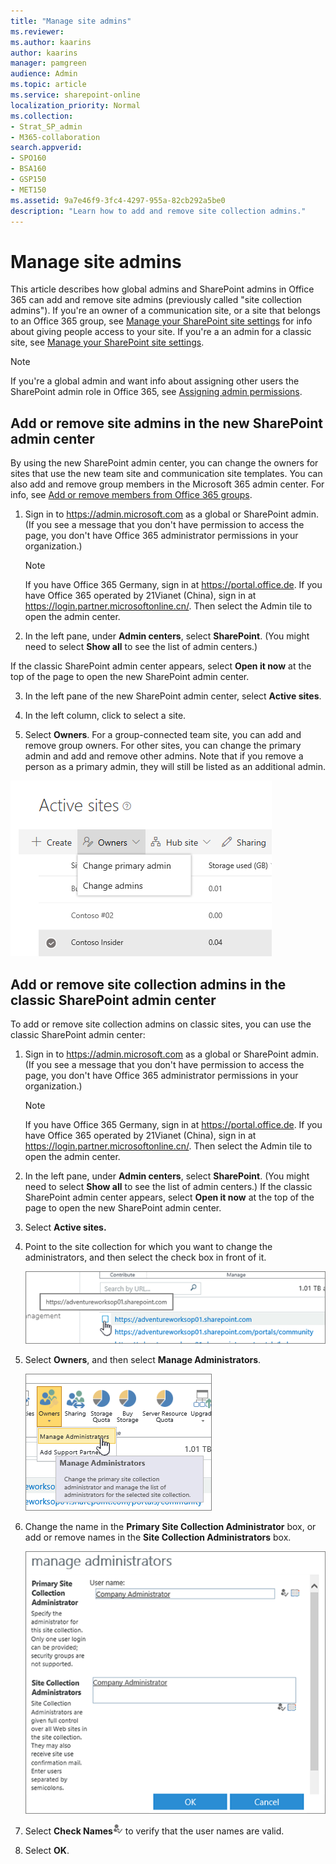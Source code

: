 ```yaml
---
title: "Manage site admins"
ms.reviewer: 
ms.author: kaarins
author: kaarins
manager: pamgreen
audience: Admin
ms.topic: article
ms.service: sharepoint-online
localization_priority: Normal
ms.collection:  
- Strat_SP_admin
- M365-collaboration
search.appverid:
- SPO160
- BSA160
- GSP150
- MET150
ms.assetid: 9a7e46f9-3fc4-4297-955a-82cb292a5be0
description: "Learn how to add and remove site collection admins."
---
```


# Manage site admins

This article describes how global admins and SharePoint admins in Office 365 can add and remove site admins (previously called "site collection admins"). If you're an owner of a communication site, or a site that belongs to an Office 365 group, see [Manage your SharePoint site settings](https://support.office.com/article/8376034d-d0c7-446e-9178-6ab51c58df42#__BKMKMngSitePermissions) for info about giving people access to your site. If you're a an admin for a classic site, see [Manage your SharePoint site settings](https://support.office.com/article/8376034d-d0c7-446e-9178-6ab51c58df42#id0eaabaaa=server). 
  
> [!NOTE]
> If you're a global admin and want info about assigning other users the SharePoint admin role in Office 365, see [Assigning admin permissions](/office365/admin/add-users/assign-admin-roles). 
  
## Add or remove site admins in the new SharePoint admin center

By using the new SharePoint admin center, you can change the owners for sites that use the new team site and communication site templates. You can also add and remove group members in the Microsoft 365 admin center. For info, see [Add or remove members from Office 365 groups](/office365/admin/create-groups/add-or-remove-members-from-groups). 
  
1. Sign in to https://admin.microsoft.com as a global or SharePoint admin. (If you see a message that you don't have permission to access the page, you don't have Office 365 administrator permissions in your organization.)
    
    > [!NOTE]
    > If you have Office 365 Germany, sign in at https://portal.office.de. If you have Office 365 operated by 21Vianet (China), sign in at https://login.partner.microsoftonline.cn/. Then select the Admin tile to open the admin center.  
    
2. In the left pane, under **Admin centers**, select **SharePoint**. (You might need to select **Show all** to see the list of admin centers.)

If the classic SharePoint admin center appears, select **Open it now** at the top of the page to open the new SharePoint admin center.
    
3. In the left pane of the new SharePoint admin center, select **Active sites**.

4. In the left column, click to select a site.
  
5. Select **Owners**. For a group-connected team site, you can add and remove group owners. For other sites, you can change the primary admin and add and remove other admins. Note that if you remove a person as a primary admin, they will still be listed as an additional admin.

![Changing admins for a communication site](media/change-admins.png)
  

## Add or remove site collection admins in the classic SharePoint admin center
<a name="__toc341786265"> </a>

To add or remove site collection admins on classic sites, you can use the classic SharePoint admin center:
  
1. Sign in to https://admin.microsoft.com as a global or SharePoint admin. (If you see a message that you don't have permission to access the page, you don't have Office 365 administrator permissions in your organization.)
    
    > [!NOTE]
    > If you have Office 365 Germany, sign in at https://portal.office.de. If you have Office 365 operated by 21Vianet (China), sign in at https://login.partner.microsoftonline.cn/. Then select the Admin tile to open the admin center.  
    
2. In the left pane, under **Admin centers**, select **SharePoint**. (You might need to select **Show all** to see the list of admin centers.) If the classic SharePoint admin center appears, select **Open it now** at the top of the page to open the new SharePoint admin center. 
 
3. Select **Active sites.**
    
4. Point to the site collection for which you want to change the administrators, and then select the check box in front of it. 
    
    ![SPO Selecting a collection from within the site collection list](media/6e5db026-befa-46b7-9e05-77c022919c88.PNG)
  
5. Select **Owners**, and then select **Manage Administrators**.
    
    ![SPO Site administrator owners button with Manage Administrators highlighted.](media/45326c50-d66f-44e7-b5f3-65ff85ca18f7.png)
  
6. Change the name in the **Primary Site Collection Administrator** box, or add or remove names in the **Site Collection Administrators** box. 
    
    ![Site administrator dialog box.](media/488ca762-cbe2-458c-8e21-7f640471a565.PNG)
  
6. Select **Check Names**![Check Names button](media/bfa3e094-27e7-4ded-b5b9-de97518f6375.png) to verify that the user names are valid. 
    
7. Select **OK**.
    

